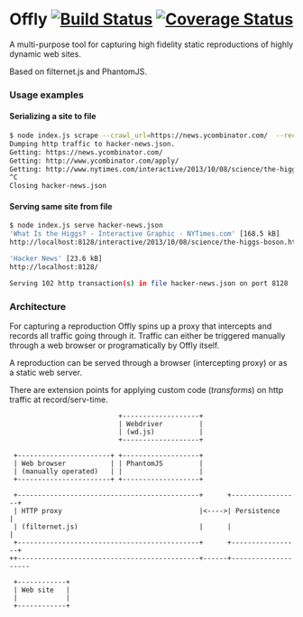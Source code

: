 # Offly [![Build Status](https://travis-ci.org/nordstrand/offly.svg?branch=master)](https://travis-ci.org/nordstrand/offly) [![Coverage Status](https://coveralls.io/repos/nordstrand/offly/badge.svg?branch=master)](https://coveralls.io/r/nordstrand/offly?branch=master)

A multi-purpose tool for capturing high fidelity static reproductions of highly dynamic web sites.

Based on filternet.js and PhantomJS.

### Usage examples
#### Serializing a site to file
```bash
$ node index.js scrape --crawl_url=https://news.ycombinator.com/  --recursive hacker-news.json
Dumping http traffic to hacker-news.json.
Getting: https://news.ycombinator.com/
Getting: http://www.ycombinator.com/apply/
Getting: http://www.nytimes.com/interactive/2013/10/08/science/the-higgs-boson.html#/?g=true&higgs1_slide=0
^C
Closing hacker-news.json
```
#### Serving same site from file
```bash
$ node index.js serve hacker-news.json                                                                                                      
'What Is the Higgs? - Interactive Graphic - NYTimes.com' [168.5 kB] 
http://localhost:8128/interactive/2013/10/08/science/the-higgs-boson.html

'Hacker News' [23.6 kB] 
http://localhost:8128/

Serving 102 http transaction(s) in file hacker-news.json on port 8128
```

### Architecture

For capturing a reproduction Offly spins up a proxy that intercepts and records all traffic going through it. Traffic can either be triggered manually through a web browser or programatically by Offly itself.

A reproduction can be served through a browser (intercepting proxy) or as a static web server.

There are extension points for applying custom code (_transforms_) on http traffic at record/serv-time.


```
                           +-------------------+                           
                           | Webdriver         |                           
                           | (wd.js)           |                           
                           +-------------------+                           
                                                                           
 +-----------------------+ +-------------------+                           
 | Web browser           | | PhantomJS         |                           
 | (manually operated)   | |                   |                           
 +-----------------------+ +-------------------+                           
                                                                           
 +---------------------------------------------+      +-----------------+  
 | HTTP proxy                                  |<---->| Persistence     |  
 | (filternet.js)                              |      |                 |  
 +---------------------------------------------+      +-----------------+  
++---------------------------------------------+------+--------------------
                                                                           
 +------------+                                                            
 | Web site   |                                                            
 |            |                                                            
 +------------+                                                            
```

